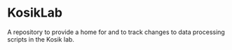# KosikLab
A repository to provide a home for and to track changes to data processing scripts in the Kosik lab.
